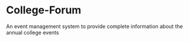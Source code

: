 # College-Forum
An event management system to provide complete information about the annual college events
